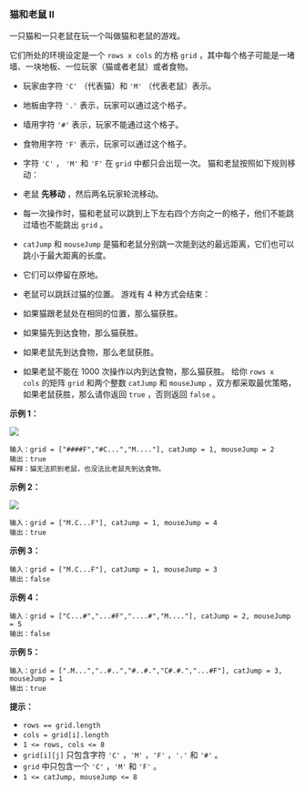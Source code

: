 ### 猫和老鼠 II ###
一只猫和一只老鼠在玩一个叫做猫和老鼠的游戏。

它们所处的环境设定是一个 `rows x cols` 的方格 `grid` ，其中每个格子可能是一堵墙、一块地板、一位玩家（猫或者老鼠）或者食物。

* 玩家由字符 `'C'` （代表猫）和 `'M'` （代表老鼠）表示。
* 地板由字符 `'.'` 表示，玩家可以通过这个格子。
* 墙用字符 `'#'` 表示，玩家不能通过这个格子。
* 食物用字符 `'F'` 表示，玩家可以通过这个格子。
* 字符 `'C'` ， `'M'` 和 `'F'` 在 `grid` 中都只会出现一次。
猫和老鼠按照如下规则移动：

* 老鼠 **先移动** ，然后两名玩家轮流移动。
* 每一次操作时，猫和老鼠可以跳到上下左右四个方向之一的格子，他们不能跳过墙也不能跳出 `grid` 。
* `catJump` 和 `mouseJump` 是猫和老鼠分别跳一次能到达的最远距离，它们也可以跳小于最大距离的长度。
* 它们可以停留在原地。
* 老鼠可以跳跃过猫的位置。
游戏有 4 种方式会结束：

* 如果猫跟老鼠处在相同的位置，那么猫获胜。
* 如果猫先到达食物，那么猫获胜。
* 如果老鼠先到达食物，那么老鼠获胜。
* 如果老鼠不能在 1000 次操作以内到达食物，那么猫获胜。
给你 `rows x cols` 的矩阵 `grid` 和两个整数 `catJump` 和 `mouseJump` ，双方都采取最优策略，如果老鼠获胜，那么请你返回 `true` ，否则返回 `false` 。



**示例 1：**

**![](https://assets.leetcode-cn.com/aliyun-lc-upload/uploads/2021/01/17/sample_111_1955.png)**

```
输入：grid = ["####F","#C...","M...."], catJump = 1, mouseJump = 2
输出：true
解释：猫无法抓到老鼠，也没法比老鼠先到达食物。
```

**示例 2：**

![](https://assets.leetcode-cn.com/aliyun-lc-upload/uploads/2021/01/17/sample_2_1955.png)

```
输入：grid = ["M.C...F"], catJump = 1, mouseJump = 4
输出：true
```

**示例 3：**

```
输入：grid = ["M.C...F"], catJump = 1, mouseJump = 3
输出：false
```

**示例 4：**

```
输入：grid = ["C...#","...#F","....#","M...."], catJump = 2, mouseJump = 5
输出：false
```

**示例 5：**

```
输入：grid = [".M...","..#..","#..#.","C#.#.","...#F"], catJump = 3, mouseJump = 1
输出：true
```



**提示：**

* `rows == grid.length`
* `cols = grid[i].length`
* `1 <= rows, cols <= 8`
* `grid[i][j]` 只包含字符 `'C'` ，`'M'` ，`'F'` ，`'.'` 和 `'#'` 。
* `grid` 中只包含一个 `'C'` ，`'M'` 和 `'F'` 。
* `1 <= catJump, mouseJump <= 8`

